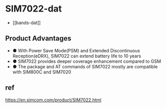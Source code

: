 
# SIM7022-dat

- [[bands-dat]]

## Product Advantages

- ●  With Power Save Mode(PSM) and Extended Discontinuous Reception(eDRX), SIM7022 can extend battery life to 10 years
- ●  SIM7022 provides deeper coverage enhancement compared to GSM
- ● The package and AT commands of SIM7022 mostly are compatible with SIM800C and SIM7020


## ref 

https://en.simcom.com/product/SIM7022.html